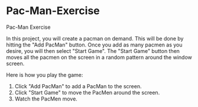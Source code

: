 # Pac-Man-Exercise
Pac-Man Exercise

In this project, you will create a pacman on demand. This will be done by hitting the "Add PacMan" button. Once you add as many pacmen as you desire, you will then select "Start Game". The "Start Game" button then moves all the pacmen on the screen in a random pattern around the window screen.

Here is how you play the game:
1. Click "Add PacMan" to add a PacMan to the screen.
2. Click "Start Game" to move the PacMen around the screen.
3. Watch the PacMen move.
